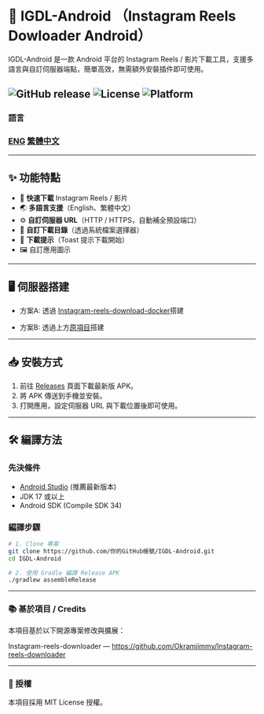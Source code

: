# 📱 IGDL-Android （Instagram Reels Dowloader Android）

IGDL-Android 是一款 Android 平台的 Instagram Reels / 影片下載工具，支援多語言與自訂伺服器端點，簡單高效，無需額外安裝插件即可使用。

![GitHub release](https://img.shields.io/github/v/release/zh1030283726/IGDL-Android/)
![License](https://img.shields.io/github/license/zh1030283726/IGDL-Android/)
![Platform](https://img.shields.io/badge/platform-Android-green)
---
### 語言
### [ENG](/README_EN.md) [繁體中文](/README.md)
---

## ✨ 功能特點
- 🚀 **快速下載** Instagram Reels / 影片
- 🌏 **多語言支援**（English、繁體中文）
- ⚙️ **自訂伺服器 URL**（HTTP / HTTPS，自動補全預設端口）
- 📂 **自訂下載目錄**（透過系統檔案選擇器）
- 📢 **下載提示**（Toast 提示下載開始）
- 🖼️ 自訂應用圖示

---
## 🖥️ 伺服器搭建
- 方案A:
    透過 [Instagram-reels-download-docker](https://github.com/zh1030283726/Instagram-reels-download-docker)搭建

- 方案B:
    透過上方[原項目](https://github.com/Okramjimmy/Instagram-reels-downloader)搭建
---
## 📥 安裝方式
1. 前往 [Releases](https://github.com/你的GitHub帳號/IGDL-Android/releases) 頁面下載最新版 APK。
2. 將 APK 傳送到手機並安裝。
3. 打開應用，設定伺服器 URL 與下載位置後即可使用。

---

## 🛠️ 編譯方法

### 先決條件
- [Android Studio](https://developer.android.com/studio) (推薦最新版本)
- JDK 17 或以上
- Android SDK (Compile SDK 34)

### 編譯步驟
```bash
# 1. Clone 專案
git clone https://github.com/你的GitHub帳號/IGDL-Android.git
cd IGDL-Android

# 2. 使用 Gradle 編譯 Release APK
./gradlew assembleRelease
```
---

### 📚 基於項目 / Credits
本項目基於以下開源專案修改與擴展：

Instagram-reels-downloader — https://github.com/Okramjimmy/Instagram-reels-downloader

---

### 🧾 授權
本項目採用 MIT License 授權。
